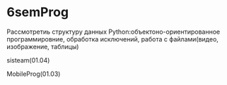 # 6semProg

Рассмотретиь структуру данных Python:объектоно-ориентированное программировние, обработка исключений, работа с файлами(видео, изображение, таблицы)

sisteam(01.04)

MobileProg(01.03)
